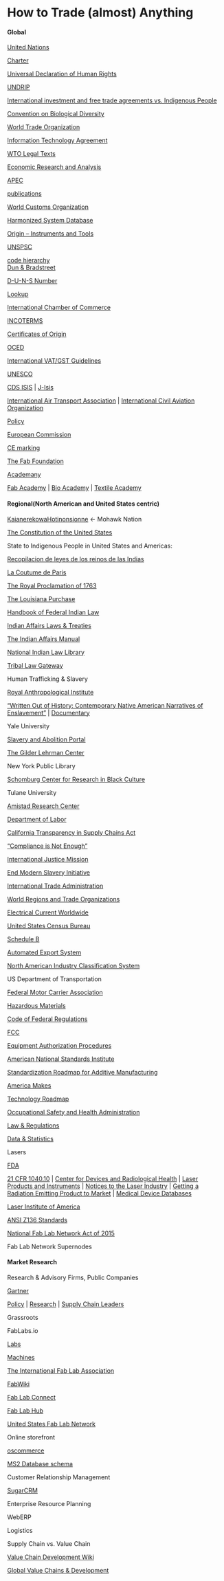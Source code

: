 # **How to Trade \(almost\) Anything**

#### **Global**

[United Nations](http://www.un.org/en/index.html)

[Charter](http://www.un.org/en/charter-united-nations/index.html)

[Universal Declaration of Human Rights](http://www.un.org/en/universal-declaration-human-rights/index.html)

[UNDRIP](https://www.un.org/development/desa/indigenouspeoples/declaration-on-the-rights-of-indigenous-peoples.html)

[International investment and free trade agreements vs. Indigenous People](https://www.culturalsurvival.org/sites/default/files/media/report_on_investments_vtc_1.pdf)

[Convention on Biological Diversity](https://www.cbd.int/convention/text/default.shtml)

[World Trade Organization](https://www.wto.org/)

[Information Technology Agreement](https://www.wto.org/english/tratop_e/inftec_e/inftec_e.htm#top)

[WTO Legal Texts](https://www.wto.org/english/docs_e/legal_e/legal_e.htm)

[Economic Research and Analysis](https://www.wto.org/english/res_e/reser_e/reser_e.htm)

[APEC](https://www.apec.org/)

[publications](http://publications.apec.org/)

[World Customs Organization](http://www.wcoomd.org/en.aspx)

[Harmonized System Database](http://www.wcoomd.org/en/online-services/hs-online.aspx)

[Origin – Instruments and Tools](http://www.wcoomd.org/en/topics/origin/instrument-and-tools.aspx)

[UNSPSC](https://www.unspsc.org/)

[code hierarchy](https://www.unspsc.org/faqs#How%20does%20UNSPSC%20work)  
[Dun & Bradstreet](http://www.dnb.com/about-us/company/history.html)

[D-U-N-S Number](http://www.dnb.com/duns-number.html)

[Lookup](http://www.dnb.com/duns-number/lookup.html)

[International Chamber of Commerce](https://iccwbo.org/)

[INCOTERMS](https://iccwbo.org/resources-for-business/incoterms-rules/)

[Certificates of Origin](https://iccwbo.org/resources-for-business/certificates-of-origin/)

[OCED](http://www.oecd.org/about/)

[International VAT/GST Guidelines](http://www.oecd.org/ctp/consumption/international-vat-gst-guidelines.htm)

[UNESCO](http://en.unesco.org/)

[CDS ISIS](http://portal.unesco.org/ci/en/ev.php-URL_ID=2071&URL_DO=DO_TOPIC&URL_SECTION=201.html) \| [J-Isis](https://kenai.com/projects/j-isis)

[International Air Transport Association](http://www.iata.org/about/pages/index.aspx) \| [International Civil Aviation Organization](http://www.icao.int/Pages/default.aspx)

[Policy](http://www.iata.org/policy/Pages/default.aspx)

[European Commission](https://ec.europa.eu/commission/index_en)

[CE marking](http://ec.europa.eu/growth/single-market/ce-marking/)

[The Fab Foundation](http://www.fabfoundation.org/)

[Academany](http://docs.academany.org/)

[Fab Academy](http://fabacademy.org/) \| [Bio Academy](http://bio.academany.org/) \| [Textile Academy](http://fabtextiles.org/tag/academany/)

#### **Regional\(North American and United States centric\)**

[Kaianerekowa](http://www.ganienkeh.net/thelaw.html)[Hotinonsionne](http://www.ganienkeh.net/thelaw.html) ← Mohawk Nation

[The Constitution of the United States](https://www.archives.gov/founding-docs/constitution-transcript)

State to Indigenous People in United States and Americas:

[Recopilacion de leyes de los reinos de las Indias](https://books.google.com/books?id=9oPPgZaxnSkC&dq=leyes%20de%20indias&pg=PR14#v=onepage&q&f=false)

[La Coutume de Paris](http://www.jstor.org/stable/4232727)

[The Royal Proclamation of 1763](http://www.ushistory.org/us/9a.asp)

[The Louisiana Purchase](https://www.archives.gov/exhibits/american_originals/louistxt.html)

[Handbook of Federal Indian Law](http://thorpe.ou.edu/cohen.html)

[Indian Affairs Laws & Treaties](http://digital.library.okstate.edu/Kappler/)

[The Indian Affairs Manual](https://www.bia.gov/WhatWeDo/Knowledge/Directives/IAM/index.htm)

[National Indian Law Library](http://www.narf.org/nill/index.html)

[Tribal Law Gateway](http://www.narf.org/nill/triballaw/index.html)

Human Trafficking & Slavery

[Royal Anthropological Institute](https://www.therai.org.uk/)

[“](http://www.academia.edu/323423/Written_Out_of_History_Contemporary_Native_American_Narratives_of_Enslavement)[Written Out of History: Contemporary Native American Narratives of Enslavement”](http://www.academia.edu/323423/Written_Out_of_History_Contemporary_Native_American_Narratives_of_Enslavement) \| [Documentary](http://www.simolab-creativeav.co.uk/portfolio/item/written-out-of-history/)

Yale University

[Slavery and Abolition Portal](http://slavery.yale.edu/about/methodology)

[The Gilder Lehrman Center](http://glc.yale.edu/)

New York Public Library

[Schomburg Center for Research in Black Culture](https://www.nypl.org/locations/schomburg)

Tulane University

[Amistad Research Center](http://www.amistadresearchcenter.org/)

[Department of Labor](https://www.dol.gov/)

[California Transparency in Supply Chains Act](https://www.dol.gov/ilab/child-forced-labor/California-Transparency-in-Supply-Chains-Act.htm)

[“](http://www.verite.org/wp-content/uploads/2016/11/VTE_WhitePaper_California_Bill657FINAL5.pdf)[Compliance is Not Enough](http://www.verite.org/wp-content/uploads/2016/11/VTE_WhitePaper_California_Bill657FINAL5.pdf)[”](http://www.verite.org/wp-content/uploads/2016/11/VTE_WhitePaper_California_Bill657FINAL5.pdf)

[International Justice Mission](https://www.ijm.org/who-we-are)

[End Modern Slavery Initiative](https://freedomcommons.ijm.org/action-alert/end-modern-slavery-initiative)

[International Trade Administration](http://trade.gov/)

[World Regions and Trade Organizations](http://www.trade.gov/mas/ian/referenceinfo/tg_ian_001874.asp)

[Electrical Current Worldwide](http://www.trade.gov/mas/ian/ECW/all.html)

[United States Census Bureau](https://www.census.gov/foreign-trade/index.html)

[Schedule B](https://www.census.gov/foreign-trade/schedules/b/index.html)

[Automated Export System](https://www.census.gov/foreign-trade/aes/index.html)

[North American Industry Classification System](https://www.census.gov/eos/www/naics/)

US Department of Transportation

[Federal Motor Carrier Association](https://www.fmcsa.dot.gov/)

[Hazardous Materials](https://www.fmcsa.dot.gov/regulations/hazardous-materials)

[Code of Federal Regulations](http://www.ecfr.gov/cgi-bin/ECFR?page=browse)

[FCC](https://www.fcc.gov/about/overview)

[Equipment Authorization Procedures](https://www.fcc.gov/general/equipment-authorization-procedures)

[American National Standards Institute](https://www.ansi.org/)

[Standardization Roadmap for Additive Manufacturing](https://share.ansi.org/Shared%20Documents/Standards%20Activities/AMSC/AMSC_Roadmap_February_2017.pdf)

[America Makes](https://www.americamakes.us/)

[Technology Roadmap](https://www.americamakes.us/images/publicdocs/America_Makes_Technology_Roadmap_v2_PUBLIC_080415.pdf)

[Occupational Safety and Health Administration](https://www.osha.gov/)

[Law & Regulations](https://www.osha.gov/law-regs.html)

[Data & Statistics](https://www.osha.gov/oshstats/index.html)

Lasers

[FDA](https://www.fda.gov/)

[21 CFR 1040.10](http://www.ecfr.gov/cgi-bin/text-idx?SID=a7dc438db21026b83a4cfd2ce86848d6&mc=true&node=se21.8.1040_110&rgn=div8) \| [Center for Devices and Radiological Health](https://www.fda.gov/AboutFDA/CentersOffices/OfficeofMedicalProductsandTobacco/CDRH/) \| [Laser Products and Instruments](https://www.fda.gov/radiation-emittingproducts/radiationemittingproductsandprocedures/homebusinessandentertainment/laserproductsandinstruments/default.htm) \| [Notices to the Laser Industry](https://www.fda.gov/Radiation-EmittingProducts/RadiationEmittingProductsandProcedures/HomeBusinessandEntertainment/LaserProductsandInstruments/ucm116422.htm) \| [Getting a Radiation Emitting Product to Market](https://www.fda.gov/Radiation-EmittingProducts/ElectronicProductRadiationControlProgram/GettingaProducttoMarket/default.htm) \| [Medical Device Databases](https://www.fda.gov/MedicalDevices/DeviceRegulationandGuidance/Databases/default.htm)

[Laser Institute of America](https://www.lia.org/)

[ANSI Z136 Standards](https://www.lia.org/publications/ansi)

[National Fab Lab Network Act of 2015](https://www.congress.gov/bill/114th-congress/house-bill/1622)

Fab Lab Network Supernodes

#### **Market Research**

Research & Advisory Firms, Public Companies

[Gartner](http://www.gartner.com/technology/about.jsp)

[Policy](http://www.gartner.com/technology/about/policies/guidelines_ov.jsp) \| [Research](http://www.gartner.com/technology/research.jsp) \| [Supply Chain Leaders](http://www.gartner.com/imagesrv/pdf/gartner_eup_supplychainleaders_productcard.pdf)

Grassroots

FabLabs.io

[Labs](https://www.fablabs.io/labs)

[Machines](https://www.fablabs.io/machines)

[The International Fab Lab Association](http://empty-ice-3260.herokuapp.com/)

[FabWiki](http://wiki.fablab.is/wiki/Main_Page)

[Fab Lab Connect](http://www.fablabconnect.com/)

[Fab Lab Hub](http://fablabhub.org/)

[United States Fab Lab Network](http://usfln.org/)

  


Online storefront

[oscommerce](https://www.oscommerce.com/)

[MS2 Database schema](http://addons.oscommerce.com/info/3853)

Customer Relationship Management

[SugarCRM](https://www.sugarcrm.com/)

Enterprise Resource Planning

WebERP

  


Logistics

Supply Chain vs. Value Chain

[Value Chain Development Wiki](https://www.microlinks.org/good-practice-center/value-chain-wiki)

[Global Value Chains & Development](http://www.cggc.duke.edu/projects/gvc.php)

 

